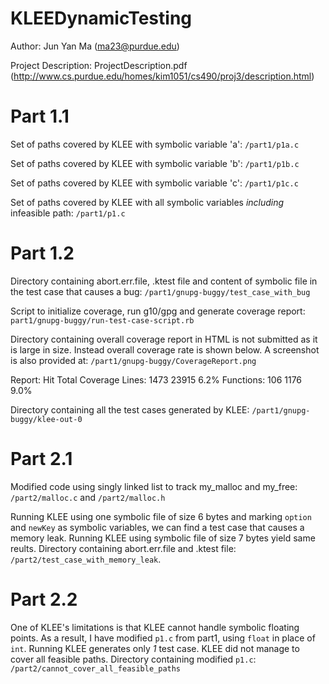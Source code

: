 KLEEDynamicTesting
==================

Author: Jun Yan Ma (ma23@purdue.edu)

Project Description: ProjectDescription.pdf (http://www.cs.purdue.edu/homes/kim1051/cs490/proj3/description.html)

Part 1.1
========

Set of paths covered by KLEE with symbolic variable 'a': `/part1/p1a.c`

Set of paths covered by KLEE with symbolic variable 'b': `/part1/p1b.c`

Set of paths covered by KLEE with symbolic variable 'c': `/part1/p1c.c`

Set of paths covered by KLEE with all symbolic variables _including_ infeasible path: `/part1/p1.c`

Part 1.2
========

Directory containing abort.err.file, .ktest file and content of symbolic file in the test case that causes a bug: `/part1/gnupg-buggy/test_case_with_bug`

Script to initialize coverage, run g10/gpg and generate coverage report: `part1/gnupg-buggy/run-test-case-script.rb`

Directory containing overall coverage report in HTML is not submitted as it is large in size. Instead overall coverage rate is shown below. A screenshot is also provided at: `/part1/gnupg-buggy/CoverageReport.png`

Report:         Hit           Total           Coverage
Lines:          1473          23915           6.2%
Functions:      106           1176            9.0%

Directory containing all the test cases generated by KLEE: `/part1/gnupg-buggy/klee-out-0`

Part 2.1
========

Modified code using singly linked list to track my_malloc and my_free: `/part2/malloc.c` and `/part2/malloc.h`

Running KLEE using one symbolic file of size 6 bytes and marking `option` and `newKey` as symbolic variables, we can find a test case that causes a memory leak. Running KLEE using symbolic file of size 7 bytes yield same reults. Directory containing abort.err.file and .ktest file: `/part2/test_case_with_memory_leak`. 

Part 2.2
========

One of KLEE's limitations is that KLEE cannot handle symbolic floating points. As a result, I have modified `p1.c` from part1, using `float` in place of `int`. Running KLEE generates only _1_ test case. KLEE did not manage to cover all feasible paths. Directory containing modified `p1.c`: `/part2/cannot_cover_all_feasible_paths` 
